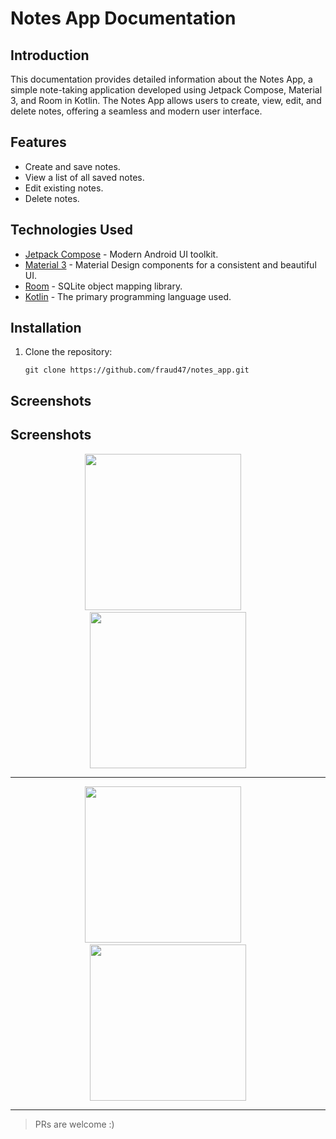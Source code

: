 # Notes App Documentation

## Introduction

This documentation provides detailed information about the Notes App, a simple note-taking application developed using Jetpack Compose, Material 3, and Room in Kotlin. The Notes App allows users to create, view, edit, and delete notes, offering a seamless and modern user interface.

## Features

- Create and save notes.
- View a list of all saved notes.
- Edit existing notes.
- Delete notes.


## Technologies Used

- [Jetpack Compose](https://developer.android.com/jetpack/compose) - Modern Android UI toolkit.
- [Material 3](https://material.io/design) - Material Design components for a consistent and beautiful UI.
- [Room](https://developer.android.com/training/data-storage/room) - SQLite object mapping library.
- [Kotlin](https://kotlinlang.org/) - The primary programming language used.

## Installation

1. Clone the repository:

   ```shell
   git clone https://github.com/fraud47/notes_app.git

## Screenshots

## Screenshots

<div align="center">
  <img src="media/sc1.png" width="250" /> &nbsp;&nbsp;&nbsp; <img src="media/sc2.png" width="250" />
</div>

---
<div align="center">
  <img src="media/sc3.png" width="250" /> &nbsp;&nbsp;&nbsp; <img src="media/sc4.png" width="250" />
</div>

---

> PRs are welcome :)


